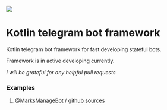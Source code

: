 [![](https://jitpack.io/v/asundukov/kotlin-telegram-bot.svg)](https://jitpack.io/#asundukov/kotlin-telegram-bot)

# Kotlin telegram bot framework

Kotlin telegram bot framework for fast developing stateful bots.

Framework is in active developing currently.

*I will be grateful for any helpful pull requests*

### Examples
1. [@MarksManageBot](https://t.me/MarksManageBot) / [github sources](https://githib.com/asundukov/mark-on-image-manage-bot)


